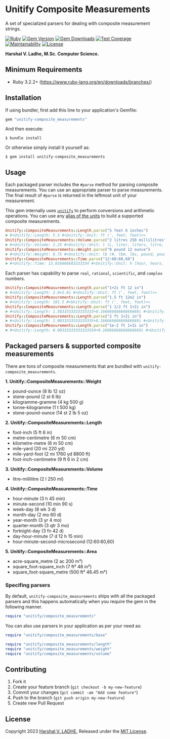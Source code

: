 # Unitify Composite Measurements

A set of specialized parsers for dealing with composite measurement strings.

[![Ruby](https://github.com/shivam091/unitify-composite_measurements/actions/workflows/main.yml/badge.svg)](https://github.com/shivam091/unitify-composite_measurements/actions/workflows/main.yml)
[![Gem Version](https://badge.fury.io/rb/unitify-composite_measurements.svg)](https://badge.fury.io/rb/unitify-composite_measurements)
[![Gem Downloads](https://img.shields.io/gem/dt/unitify-composite_measurements.svg)](http://rubygems.org/gems/unitify-composite_measurements)
[![Test Coverage](https://api.codeclimate.com/v1/badges/512f92c6eb5bc5853999/test_coverage)](https://codeclimate.com/github/shivam091/unitify-composite_measurements/test_coverage)
[![Maintainability](https://api.codeclimate.com/v1/badges/512f92c6eb5bc5853999/maintainability)](https://codeclimate.com/github/shivam091/unitify-composite_measurements/maintainability)
[![License](https://img.shields.io/badge/License-MIT-blue.svg)](https://github.com/shivam091/unitify-composite_measurements/blob/main/LICENSE)

**Harshal V. Ladhe, M.Sc. Computer Science.**

## Minimum Requirements

* Ruby 3.2.2+ (https://www.ruby-lang.org/en/downloads/branches/)

## Installation

If using bundler, first add this line to your application's Gemfile:

```ruby
gem "unitify-composite_measurements"
```

And then execute:

`$ bundle install`

Or otherwise simply install it yourself as:

`$ gem install unitify-composite_measurements`

## Usage

Each packaged parser includes the `#parse` method for parsing composite measurements.
You can use an appropriate parser to parse measurements. The final result of `#parse`
is returned in the leftmost unit of your measurement.

This gem internally uses [`unitify`](https://github.com/shivam091/unitify) to
perform conversions and arithmetic operations. You can use any
[alias of the units](https://github.com/shivam091/unitify/blob/main/units.md) to build a
supported composite measurements.

```ruby
Unitify::CompositeMeasurements::Length.parse("5 feet 6 inches")
> #<Unitify::Length: 5.5 #<Unitify::Unit: ft (', feet, foot)>>
Unitify::CompositeMeasurements::Volume.parse("2 litres 250 millilitres")
> #<Unitify::Volume: 2.25 #<Unitify::Unit: l (L, liter, liters, litre, litres)>>
Unitify::CompositeMeasurements::Weight.parse("8 pound 12 ounce")
> #<Unitify::Weight: 8.75 #<Unitify::Unit: lb (#, lbm, lbs, pound, pound-mass, pounds)>>
Unitify::CompositeMeasurements::Time.parse("12:60:60,60")
> #<Unitify::Time: 13.016666683333334 #<Unitify::Unit: h (hour, hours, hr)>>
```

Each parser has capability to parse `real`, `rational`, `scientific`, and `complex` numbers.

```ruby
Unitify::CompositeMeasurements::Length.parse("1+2i ft 12 in")
> #<Unitify::Length: 2.0+2.0i #<Unitify::Unit: ft (', feet, foot)>>
Unitify::CompositeMeasurements::Length.parse("1.5 ft 12e2 in")
> #<Unitify::Length: 101.5 #<Unitify::Unit: ft (', feet, foot)>>
Unitify::CompositeMeasurements::Length.parse("1 1/2 ft 1+2i in")
> #<Unitify::Length: 1.5833333333333333+0.16666666666666669i #<Unitify::Unit: ft (', feet, foot)>>
Unitify::CompositeMeasurements::Length.parse("2 ft 1+2i in")
> #<Unitify::Length: 2.0833333333333335+0.16666666666666669i #<Unitify::Unit: ft (', feet, foot)>>
Unitify::CompositeMeasurements::Length.parse("1e-2 ft 1+2i in")
> #<Unitify::Length: 0.09333333333333334+0.16666666666666669i #<Unitify::Unit: ft (', feet, foot)>>
```

## Packaged parsers & supported composite measurements

There are tons of composite measurements that are bundled with `unitify-composite_measurements`.

**1. Unitify::CompositeMeasurements::Weight**
- pound-ounce (8 lb 12 oz)
- stone-pound (2 st 6 lb)
- kilogramme-gramme (4 kg 500 g)
- tonne-kilogramme (1 t 500 kg)
- stone-pound-ounce (14 st 2 lb 5 oz)

**2. Unitify::CompositeMeasurements::Length**
- foot-inch (5 ft 6 in)
- metre-centimetre (6 m 50 cm)
- kilometre-metre (6 m 50 cm)
- mile-yard (20 mi 220 yd)
- mile-yard-foot (2 mi 1760 yd 8800 ft)
- foot-inch-centimetre (9 ft 6 in 2 cm)

**3. Unitify::CompositeMeasurements::Volume**
- litre-millilitre (2 l 250 ml)

**4. Unitify::CompositeMeasurements::Time**
- hour-minute (3 h 45 min)
- minute-second (10 min 90 s)
- week-day (8 wk 3 d)
- month-day (2 mo 60 d)
- year-month (3 yr 4 mo)
- quarter-month (3 qtr 3 mo)
- fortnight-day (3 fn 42 d)
- day-hour-minute (7 d 12 h 15 min)
- hour-minute-second-microsecond (12:60:60,60)

**5. Unitify::CompositeMeasurements::Area**
- acre-square_metre (2 ac 200 m²)
- square_foot-square_inch (7 ft² 48 in²)
- square_foot-square_metre (500 ft² 46.45 m²)

### Specifing parsers

By default, `unitify-composite_measurements` ships with all the packaged parsers and this happens automatically
when you require the gem in the following manner.

```ruby
require "unitify/composite_measurements"
```

You can also use parsers in your application as per your need as:

```ruby
require "unitify/composite_measurements/base"

require "unitify/composite_measurements/length"
require "unitify/composite_measurements/weight"
require "unitify/composite_measurements/volume"
```

## Contributing

1. Fork it
2. Create your feature branch (`git checkout -b my-new-feature`)
3. Commit your changes (`git commit -am "Add some feature"`)
4. Push to the branch (`git push origin my-new-feature`)
5. Create new Pull Request

## License

Copyright 2023 [Harshal V. LADHE](https://github.com/shivam091), Released under the [MIT License](http://opensource.org/licenses/MIT).
